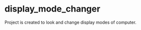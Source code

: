 display_mode_changer
====================

Project is created to look and change display modes of computer.
